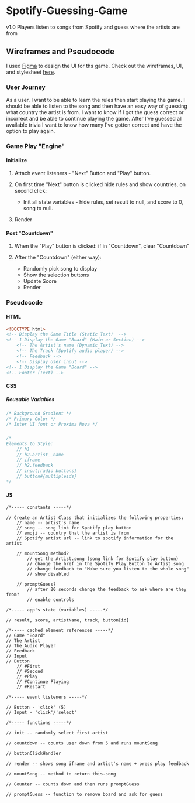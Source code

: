 # Spotify-Guessing-Game

v1.0 Players listen to songs from Spotify and guess where the artists are from

## Wireframes and Pseudocode

I used [Figma](https://www.figma.com) to design the UI for ths game. Check out the wireframes, UI, and stylesheet [here](https://www.figma.com/file/COOHN795moEejfb30q6sgKbO/SpotifyGuessingGames_SGGW?node-id=0%3A1).

### User Journey

As a user, I want to be able to learn the rules then start playing the game. I should be able to listen to the song and then have an easy way of guessing what country the artist is from. I want to know if I got the guess correct or incorrect and be able to continue playing the game. After I've guessed all available trivia I want to know how many I've gotten correct and have the option to play again.

### Game Play "Engine"

#### Initialize

1. Attach event listeners - "Next" Button and "Play" button.
2. On first time "Next" button is clicked hide rules and show countries, on second click:

   - Init all state variables - hide rules, set result to null, and score to 0, song to null.

3. Render

#### Post "Countdown"

1. When the "Play" button is clicked: if in "Countdown", clear "Countdown"

2. After the "Countdown" (either way):

   - Randomly pick song to display
   - Show the selection buttons
   - Update Score
   - Render

### Pseudocode

#### HTML

```html
<!DOCTYPE html>
<!-- Display the Game Title (Static Text)  -->
<!-- 1 Display the Game "Board" (Main or Section) -->
    <!-- The Artist's name (Dynamic Text) -->
    <!-- The Track (Spotify audio player) -->
    <!-- Feedback -->
    <!-- Display User input -->
<!-- 1 Display the Game "Board" -->
<!-- Footer (Text) -->
```

#### CSS

##### Reusable Variables

```css
/* Background Gradient */
/* Primary Color */
/* Inter UI font or Proxima Nova */
```

##### 

```css
/* 
Elements to Style:
    // h1
    // h2.artist__name
    // iframe
    // h2.feedback
    // input[radio buttons]
    // button#{multipleids}
*/
```

#### JS

```
/*----- constants -----*/

// Create an Artist Class that initializes the following properties:
    // name -- artist's name
    // song -- song link for Spotify play button
    // emoji -- country that the artist is from
    // Spotify artist url -- link to spotify information for the artist

    // mountSong method?
        // get the Artist.song (song link for Spotify play button)
        // change the href in the Spotify Play Button to Artist.song
        // change feedback to "Make sure you listen to the whole song"
        // show disabled

    // promptGuess?
        // after 20 seconds change the feedback to ask where are they from?
        // enable controls

/*----- app's state (variables) -----*/

// result, score, artistName, track, button[id]

/*----- cached element references -----*/
// Game "Board"
// The Artist
// The Audio Player
// Feedback
// Input
// Button
    // #First
    // #Second
    // #Play
    // #Continue Playing
    // #Restart

/*----- event listeners -----*/

// Button - 'click' (5)
// Input - 'click'/'select'

/*----- functions -----*/

// init -- randomly select first artist

// countdown -- counts user down from 5 and runs mountSong

// buttonClickHandler

// render -- shows song iframe and artist's name + press play feedback

// mountSong -- method to return this.song

// Counter -- counts down and then runs promptGuess

// promptGuess -- function to remove board and ask for guess
```
